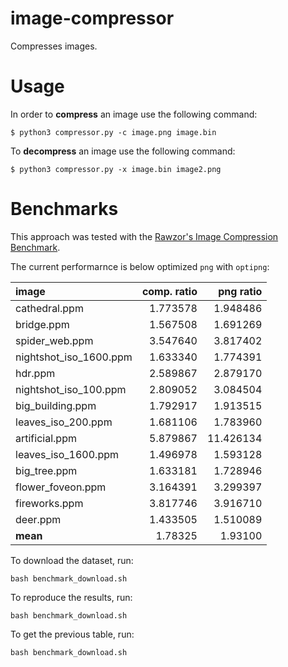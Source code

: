 # image-compressor

Compresses images.

# Usage

In order to **compress** an image use the following command:

```
$ python3 compressor.py -c image.png image.bin
```

To **decompress** an image use the following command:

```
$ python3 compressor.py -x image.bin image2.png
```

# Benchmarks

This approach was tested with the [Rawzor's Image Compression Benchmark](https://imagecompression.info/test_images/).

The current performarnce is below optimized `png` with `optipng`:

| image                          |  comp. ratio |  png ratio |
| :----------------------------- | -----------: | ---------: |
| cathedral.ppm                  |    1.773578  |   1.948486 |
| bridge.ppm                     |    1.567508  |   1.691269 |
| spider_web.ppm                 |    3.547640  |   3.817402 |
| nightshot_iso_1600.ppm         |    1.633340  |   1.774391 |
| hdr.ppm                        |    2.589867  |   2.879170 |
| nightshot_iso_100.ppm          |    2.809052  |   3.084504 |
| big_building.ppm               |    1.792917  |   1.913515 |
| leaves_iso_200.ppm             |    1.681106  |   1.783960 |
| artificial.ppm                 |    5.879867  |  11.426134 |
| leaves_iso_1600.ppm            |    1.496978  |   1.593128 |
| big_tree.ppm                   |    1.633181  |   1.728946 |
| flower_foveon.ppm              |    3.164391  |   3.299397 |
| fireworks.ppm                  |    3.817746  |   3.916710 |
| deer.ppm                       |    1.433505  |   1.510089 |
| **mean**                       |    1.78325   |    1.93100 |

To download the dataset, run:
```
bash benchmark_download.sh
```

To reproduce the results, run:
```
bash benchmark_download.sh
```

To get the previous table, run:
```
bash benchmark_download.sh
```
